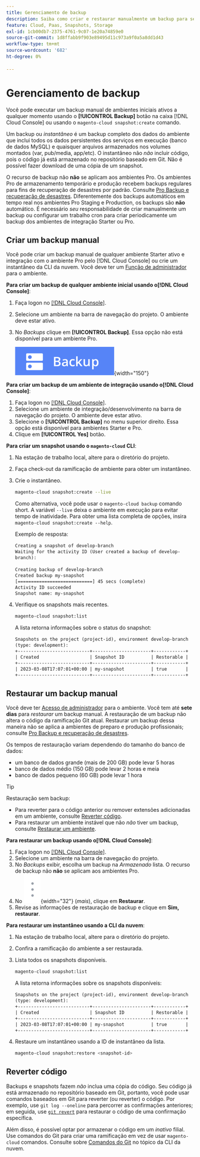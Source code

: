 ```yaml
---
title: Gerenciamento de backup
description: Saiba como criar e restaurar manualmente um backup para seu projeto do Adobe Commerce na infraestrutura em nuvem.
feature: Cloud, Paas, Snapshots, Storage
exl-id: 1cb00db7-2375-4761-9c07-1e20a74859e0
source-git-commit: 1d8ffabb9f903e89495d11c973a9f0a5a8dd1d43
workflow-type: tm+mt
source-wordcount: '682'
ht-degree: 0%

---
```


# Gerenciamento de backup

Você pode executar um backup manual de ambientes iniciais ativos a qualquer momento usando o **[!UICONTROL Backup]** botão na caixa [!DNL Cloud Console] ou usando o `magento-cloud snapshot:create` comando.

Um backup ou _instantâneo_ é um backup completo dos dados do ambiente que inclui todos os dados persistentes dos serviços em execução (banco de dados MySQL) e quaisquer arquivos armazenados nos volumes montados (var, pub/media, app/etc). O instantâneo não _não_ incluir código, pois o código já está armazenado no repositório baseado em Git. Não é possível fazer download de uma cópia de um snapshot.

O recurso de backup não **não** se aplicam aos ambientes Pro. Os ambientes Pro de armazenamento temporário e produção recebem backups regulares para fins de recuperação de desastres por padrão. Consulte [Pro Backup e recuperação de desastres](../architecture/pro-architecture.md#backup-and-disaster-recovery). Diferentemente dos backups automáticos em tempo real nos ambientes Pro Staging e Production, os backups são **não** automático. É necessário _seu_ responsabilidade de criar manualmente um backup ou configurar um trabalho cron para criar periodicamente um backup dos ambientes de integração Starter ou Pro.

## Criar um backup manual

Você pode criar um backup manual de qualquer ambiente Starter ativo e integração com o ambiente Pro pelo [!DNL Cloud Console] ou crie um instantâneo da CLI da nuvem. Você deve ter um [Função de administrador](../project/user-access.md) para o ambiente.

**Para criar um backup de qualquer ambiente inicial usando o[!DNL Cloud Console]**:

1. Faça logon no [[!DNL Cloud Console]](https://console.adobecommerce.com).
1. Selecione um ambiente na barra de navegação do projeto. O ambiente deve estar ativo.
1. No _Backups_ clique em **[!UICONTROL Backup]**. Essa opção não está disponível para um ambiente Pro.

   ![Backup](../../assets/button-backup.png){width="150"}

**Para criar um backup de um ambiente de integração usando o[!DNL Cloud Console]**:

1. Faça logon no [[!DNL Cloud Console]](https://console.adobecommerce.com).
1. Selecione um ambiente de integração/desenvolvimento na barra de navegação do projeto. O ambiente deve estar ativo.
1. Selecione o **[!UICONTROL Backup]** no menu superior direito. Essa opção está disponível para ambientes Starter e Pro.
1. Clique em **[!UICONTROL Yes]** botão.

**Para criar um snapshot usando o `magento-cloud` CLI**:

1. Na estação de trabalho local, altere para o diretório do projeto.
1. Faça check-out da ramificação de ambiente para obter um instantâneo.
1. Crie o instantâneo.

   ```bash
   magento-cloud snapshot:create --live
   ```

   Como alternativa, você pode usar o `magento-cloud backup` comando short. A variável `--live` deixa o ambiente em execução para evitar tempo de inatividade. Para obter uma lista completa de opções, insira `magento-cloud snapshot:create --help`.

   Exemplo de resposta:

   ```terminal
   Creating a snapshot of develop-branch
   Waiting for the activity ID (User created a backup of develop-branch):
   
   Creating backup of develop-branch
   Created backup my-snapshot
   [============================] 45 secs (complete)
   Activity ID succeeded
   Snapshot name: my-snapshot
   ```

1. Verifique os snapshots mais recentes.

   ```bash
   magento-cloud snapshot:list
   ```

   A lista retorna informações sobre o status do snapshot:

   ```terminal
   Snapshots on the project (project-id), environment develop-branch (type: development):
   +---------------------------+----------------------+------------+
   | Created                   | Snapshot ID          | Restorable |
   +---------------------------+----------------------+------------+
   | 2023-03-08T17:07:01+00:00 | my-snapshot          | true       |
   +---------------------------+----------------------+------------+
   ```

## Restaurar um backup manual

Você deve ter [Acesso de administrador](../project/user-access.md) para o ambiente. Você tem até **sete dias** para _restaurar_ um backup manual. A restauração de um backup não altera o código da ramificação Git atual. Restaurar um backup dessa maneira não se aplica a ambientes de preparo e produção profissionais; consulte [Pro Backup e recuperação de desastres](../architecture/pro-architecture.md#backup-and-disaster-recovery).

Os tempos de restauração variam dependendo do tamanho do banco de dados:

- um banco de dados grande (mais de 200 GB) pode levar 5 horas
- banco de dados médio (150 GB) pode levar 2 horas e meia
- banco de dados pequeno (60 GB) pode levar 1 hora

>[!TIP]
>
>Restauração sem backup:
>
>- Para reverter para o código anterior ou remover extensões adicionadas em um ambiente, consulte [Reverter código](#roll-back-code).
>- Para restaurar um ambiente instável que não _não_ tiver um backup, consulte [Restaurar um ambiente](../development/restore-environment.md).

**Para restaurar um backup usando o[!DNL Cloud Console]**:

1. Faça logon no [[!DNL Cloud Console]](https://console.adobecommerce.com).
1. Selecione um ambiente na barra de navegação do projeto.
1. No _Backups_ exibir, escolha um backup na _Armazenado_ lista. O recurso de backup não **não** se aplicam aos ambientes Pro.
1. No ![Mais](../../assets/icon-more.png){width="32"} (_mais_), clique em **Restaurar**.
1. Revise as informações de restauração de backup e clique em **Sim, restaurar**.

**Para restaurar um instantâneo usando a CLI da nuvem**:

1. Na estação de trabalho local, altere para o diretório do projeto.
1. Confira a ramificação do ambiente a ser restaurada.
1. Lista todos os snapshots disponíveis.

   ```bash
   magento-cloud snapshot:list
   ```

   A lista retorna informações sobre os snapshots disponíveis:

   ```terminal
   Snapshots on the project (project-id), environment develop-branch (type: development):
   +---------------------------+----------------------+------------+
   | Created                   | Snapshot ID          | Restorable |
   +---------------------------+----------------------+------------+
   | 2023-03-08T17:07:01+00:00 | my-snapshot          | true       |
   +---------------------------+----------------------+------------+
   ```

1. Restaure um instantâneo usando a ID de instantâneo da lista.

   ```bash
   magento-cloud snapshot:restore <snapshot-id>
   ```

## Reverter código

Backups e snapshots fazem _não_ inclua uma cópia do código. Seu código já está armazenado no repositório baseado em Git, portanto, você pode usar comandos baseados em Git para reverter (ou reverter) o código. Por exemplo, use `git log --oneline` para percorrer as confirmações anteriores; em seguida, use [`git revert`](https://git-scm.com/docs/git-revert) para restaurar o código de uma confirmação específica.

Além disso, é possível optar por armazenar o código em um _inativo_ filial. Use comandos do Git para criar uma ramificação em vez de usar `magento-cloud` comandos. Consulte sobre [Comandos do Git](../dev-tools/cloud-cli-overview.md#git-commands) no tópico da CLI da nuvem.
